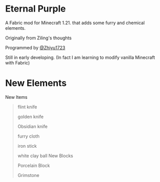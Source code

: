 # Eternal Purple

A Fabric mod for Minecraft 1.21. that adds some furry and chemical elements.

Originally from Ziling's thoughts

Programmed by [@Zhiyu1723](https://github.com/Zhiyu1723/)

Still in early developing. (In fact I am learning to modify vanilla Minecraft with Fabric)

# New Elements

New Items
> flint knife
>
> golden knife
>
> Obsidian knife
> 
> furry cloth
>
> iron stick
>
> white clay ball
New Blocks
>
> Porcelain Block
>
> Grimstone
